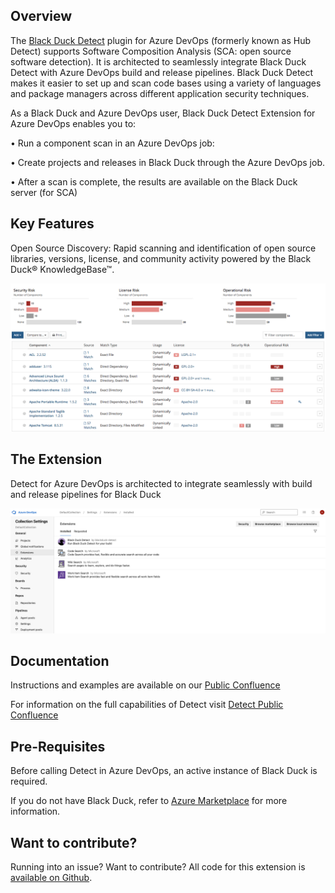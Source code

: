 ## Overview ##

The [Black Duck Detect](https://blackduck.atlassian.net/wiki/spaces/INTDOCS/pages/62423113/Black+Duck+Detect) plugin for Azure DevOps (formerly known as Hub Detect) supports Software Composition Analysis (SCA: open source software detection). It is architected to seamlessly integrate Black Duck Detect with Azure DevOps build and release pipelines. Black Duck Detect makes it easier to set up and scan code bases using a variety of languages and package managers across different application security techniques.  

As a Black Duck and Azure DevOps user, Black Duck Detect Extension for Azure DevOps enables you to:

•	Run a component scan in an Azure DevOps job:

•	Create projects and releases in Black Duck through the Azure DevOps job.
	
•	After a scan is complete, the results are available on the Black Duck server (for SCA)


## Key Features ## 

Open Source Discovery: Rapid scanning and identification of open source libraries, versions, license, and community activity powered by the Black Duck® KnowledgeBase™.

![catalog](images/catalog.png)


## The Extension ##

Detect for Azure DevOps is architected to integrate seamlessly with build and release pipelines for Black Duck

![extension](images/bd-extension.png)

## Documentation ##

Instructions and examples are available on our [Public Confluence](https://documentation.blackduck.com/bundle/detect/page/integrations/azureplugin/azure.html)

For information on the full capabilities of Detect visit [Detect Public Confluence](https://documentation.blackduck.com/bundle/detect/page/introduction.html)

## Pre-Requisites ##

Before calling Detect in Azure DevOps, an active instance of Black Duck is required.

If you do not have Black Duck, refer to [Azure Marketplace](https://azuremarketplace.microsoft.com/en-us/marketplace/apps/black-duck-software.blackduck_hub_431) for more information.

## Want to contribute? ##

Running into an issue? Want to contribute? All code for this extension is [available on Github](https://github.com/blackducksoftware/detect-ado).  
